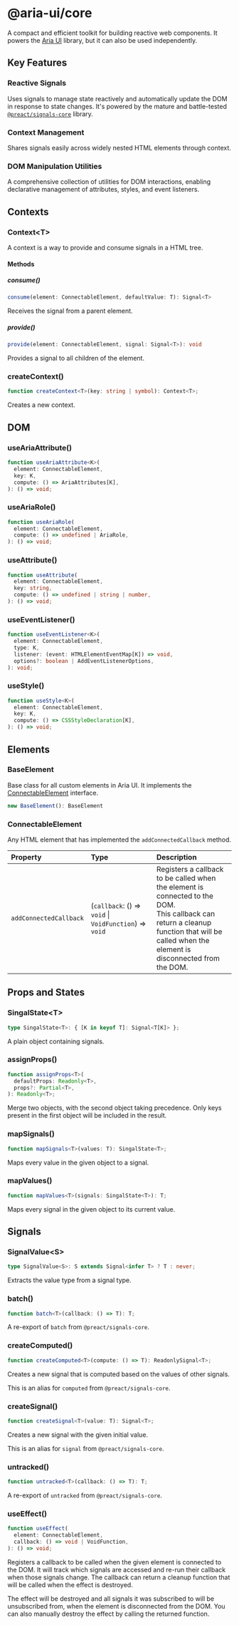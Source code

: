 # @aria-ui/core

A compact and efficient toolkit for building reactive web components. It powers the [Aria UI](https://github.com/ocavue/aria-ui) library, but it can also be used independently.

## Key Features

### Reactive Signals

Uses signals to manage state reactively and automatically update the DOM in response to state changes. It's powered by the mature and battle-tested [`@preact/signals-core`](https://github.com/preactjs/signals) library.

### Context Management

Shares signals easily across widely nested HTML elements through context.

### DOM Manipulation Utilities

A comprehensive collection of utilities for DOM interactions, enabling declarative management of attributes, styles, and event listeners.

## Contexts

### Context\<T\>

A context is a way to provide and consume signals in a HTML tree.

#### Methods

##### consume()

```ts
consume(element: ConnectableElement, defaultValue: T): Signal<T>
```

Receives the signal from a parent element.

##### provide()

```ts
provide(element: ConnectableElement, signal: Signal<T>): void
```

Provides a signal to all children of the element.

### createContext()

```ts
function createContext<T>(key: string | symbol): Context<T>;
```

Creates a new context.

## DOM

### useAriaAttribute()

```ts
function useAriaAttribute<K>(
  element: ConnectableElement,
  key: K,
  compute: () => AriaAttributes[K],
): () => void;
```

### useAriaRole()

```ts
function useAriaRole(
  element: ConnectableElement,
  compute: () => undefined | AriaRole,
): () => void;
```

### useAttribute()

```ts
function useAttribute(
  element: ConnectableElement,
  key: string,
  compute: () => undefined | string | number,
): () => void;
```

### useEventListener()

```ts
function useEventListener<K>(
  element: ConnectableElement,
  type: K,
  listener: (event: HTMLElementEventMap[K]) => void,
  options?: boolean | AddEventListenerOptions,
): void;
```

### useStyle()

```ts
function useStyle<K>(
  element: ConnectableElement,
  key: K,
  compute: () => CSSStyleDeclaration[K],
): () => void;
```

## Elements

### BaseElement

Base class for all custom elements in Aria UI. It implements the [ConnectableElement](README.md#connectableelement) interface.

```ts
new BaseElement(): BaseElement
```

### ConnectableElement

Any HTML element that has implemented the `addConnectedCallback` method.

| Property | Type | Description |
| :-- | :-- | :-- |
| `addConnectedCallback` | (`callback`: () => `void` \| `VoidFunction`) => `void` | Registers a callback to be called when the element is connected to the DOM.<br />This callback can return a cleanup function that will be called when the<br />element is disconnected from the DOM. |

## Props and States

### SingalState\<T\>

```ts
type SingalState<T>: { [K in keyof T]: Signal<T[K]> };
```

A plain object containing signals.

### assignProps()

```ts
function assignProps<T>(
  defaultProps: Readonly<T>,
  props?: Partial<T>,
): Readonly<T>;
```

Merge two objects, with the second object taking precedence. Only keys present in the first object will be included in the result.

### mapSignals()

```ts
function mapSignals<T>(values: T): SingalState<T>;
```

Maps every value in the given object to a signal.

### mapValues()

```ts
function mapValues<T>(signals: SingalState<T>): T;
```

Maps every signal in the given object to its current value.

## Signals

### SignalValue\<S\>

```ts
type SignalValue<S>: S extends Signal<infer T> ? T : never;
```

Extracts the value type from a signal type.

### batch()

```ts
function batch<T>(callback: () => T): T;
```

A re-export of `batch` from `@preact/signals-core`.

### createComputed()

```ts
function createComputed<T>(compute: () => T): ReadonlySignal<T>;
```

Creates a new signal that is computed based on the values of other signals.

This is an alias for `computed` from `@preact/signals-core`.

### createSignal()

```ts
function createSignal<T>(value: T): Signal<T>;
```

Creates a new signal with the given initial value.

This is an alias for `signal` from `@preact/signals-core`.

### untracked()

```ts
function untracked<T>(callback: () => T): T;
```

A re-export of `untracked` from `@preact/signals-core`.

### useEffect()

```ts
function useEffect(
  element: ConnectableElement,
  callback: () => void | VoidFunction,
): () => void;
```

Registers a callback to be called when the given element is connected to the DOM. It will track which signals are accessed and re-run their callback when those signals change. The callback can return a cleanup function that will be called when the effect is destroyed.

The effect will be destroyed and all signals it was subscribed to will be unsubscribed from, when the element is disconnected from the DOM. You can also manually destroy the effect by calling the returned function.
